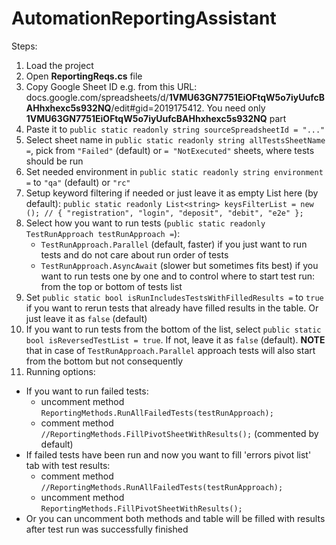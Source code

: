 # AutomationReportingAssistant

Steps:

1. Load the project
2. Open **ReportingReqs.cs** file
3. Copy Google Sheet ID e.g. from this URL: docs.google.com/spreadsheets/d/**1VMU63GN7751EiOFtqW5o7iyUufcBAHhxhexc5s932NQ**/edit#gid=2019175412. You need only **1VMU63GN7751EiOFtqW5o7iyUufcBAHhxhexc5s932NQ** part
4. Paste it to ```public static readonly string sourceSpreadsheetId = "..."```
5. Select sheet name in ```public static readonly string allTestsSheetName =```, pick from ```"Failed"``` (default) or ```= "NotExecuted"``` sheets, where tests should be run
6. Set needed environment in ```public static readonly string environment =``` to ```"qa"``` (default) or ```"rc"```
7. Setup keyword filtering if needed or just leave it as empty List here (by default): ```public static readonly List<string> keysFilterList = new (); // { "registration", "login", "deposit", "debit", "e2e" };``` 
8. Select how you want to run tests (```public static readonly TestRunApproach testRunApproach =```):
    - ```TestRunApproach.Parallel``` (default, faster) if you just want to run tests and do not care about run order of tests
    - ```TestRunApproach.AsyncAwait``` (slower but sometimes fits best) if you want to run tests one by one and to control where to start test run: from the top or bottom of tests list
9. Set ```public static bool isRunIncludesTestsWithFilledResults =``` to ```true``` if you want to rerun tests that already have filled results in the table. Or just leave it as ```false``` (default)
10. If you want to run tests from the bottom of the list, select ```public static bool isReversedTestList = true```. If not, leave it as ```false``` (default). **NOTE** that in case of ```TestRunApproach.Parallel``` approach tests will also start from the bottom but not consequently
11. Running options:
   - If you want to run failed tests:
     - uncomment method ```ReportingMethods.RunAllFailedTests(testRunApproach);```  
     - comment method ```//ReportingMethods.FillPivotSheetWithResults();``` (commented by default)
   - If failed tests have been run and now you want to fill 'errors pivot list' tab with test results: 
     - comment method ```//ReportingMethods.RunAllFailedTests(testRunApproach);```
     - uncomment method ```ReportingMethods.FillPivotSheetWithResults();```
  - Or you can uncomment both methods and table will be filled with results after test run was successfully finished
